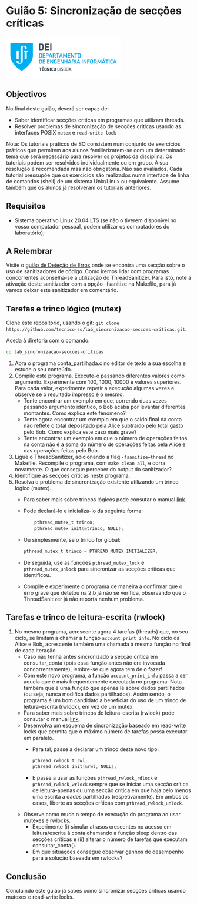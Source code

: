 # Guião 5: Sincronização de secções críticas

![IST](img/IST_DEI.png)

## Objectivos

No final deste guião, deverá ser capaz de:

- Saber identificar secções criticas em programas que utilizam threads.
- Resolver problemas de sincronização de secções criticas usando as interfaces POSIX `mutex` e `read-write lock`

Nota: Os tutoriais práticos de SO consistem num conjunto de exercícios práticos que permitem aos alunos familiarizarem-se com um determinado tema que será necessário para resolver os projetos da disciplina. Os tutoriais podem ser resolvidos individualmente ou em grupo. A sua resolução é recomendada mas não obrigatória. Não são avaliados. Cada tutorial pressupõe que os exercícios são realizados numa interface de linha de comandos (shell) de um sistema Unix/Linux ou equivalente. Assume também que os alunos já resolveram os tutoriais anteriores.

## Requisitos

- Sistema operativo Linux 20.04 LTS (se não o tiverem disponível no vosso computador pessoal, podem utilizar os computadores do laboratório);

## A Relembrar
Visite o [guião de Deteção de Erros](https://github.com/tecnico-so/lab_detecao-erros) onde se encontra uma secção sobre o uso de sanitizadores de código. Como iremos lidar com programas concorrentes aconselha-se a utilização do ThreadSanitizer. Para isto, note a ativação deste sanitizador com a opção -fsanitize na Makefile, para já vamos deixar este sanitizador em comentário.

## Tarefas e trinco lógico (mutex)

Clone este repositório, usando o git: `git clone https://github.com/tecnico-so/lab_sincronizacao-seccoes-criticas.git`.

Aceda à diretoria com o comando:

```sh
cd lab_sincronizacao-seccoes-criticas
```

1. Abra o programa conta_partilhada.c no editor de texto à sua escolha e estude o seu conteúdo.
2. Compile este programa. Execute-o passando diferentes valores como argumento.
Experimente com 100, 1000, 10000 e valores superiores.
Para cada valor, experimente repetir a execução algumas vezes e observe se o resultado impresso é o mesmo.
    - Tente encontrar um exemplo em que, correndo duas vezes passando argumento idêntico, o Bob acaba por levantar diferentes montantes. Como explica este fenómeno?
    - Tente agora encontrar um exemplo em que o saldo final da conta não reflete o total depositado pela Alice subtraído pelo total gasto pelo Bob. Como explica este caso mais grave?
    - Tente encontrar um exemplo em que o número de operações feitos na conta não é a soma do número de operações feitas pela Alice e das operações feitas pelo Bob.
3. Ligue o ThreadSanitizer, adicionando a flag `-fsanitize=thread` no Makefile. Recompile o programa, com `make clean all`, e corra novamente. O que consegue perceber do output do sanitizador?
4. Identifique as secções críticas neste programa.
5. Resolva o problema de sincronização existente utilizando um trinco lógico (mutex).
    - Para saber mais sobre trincos lógicos pode consutar o manual [link](https://man7.org/linux/man-pages/man3/pthread_mutex_lock.3p.html).
    - Pode declará-lo e inicializá-lo da seguinte forma:

        ```c
            pthread_mutex_t trinco;
            pthread_mutex_init(&trinco, NULL);
        ```

    - Ou simplesmente, se o trinco for global:

        ```c
        pthread_mutex_t trinco = PTHREAD_MUTEX_INITIALIZER;
        ```

    - De seguida, use as funções `pthread_mutex_lock` e `pthread_mutex_unlock` para sincronizar as secções críticas que identificou.
    - Compile e experimente o programa de maneira a confirmar que o erro grave que detetou na 2.b já não se verifica, observando que o ThreadSanitizer já não reporta nenhum problema.

## Tarefas e trinco de leitura-escrita (rwlock)

1. No mesmo programa, acrescente agora 4 tarefas (threads) que, no seu ciclo, se limitam a chamar a função `account_print_info`. No ciclo da Alice e Bob, acrescente também  uma chamada à mesma função no final de cada iteração.
    - Caso não tenha antes sincronizado a secção crítica em consultar_conta (pois essa função antes não era invocada concorrentemente), lembre-se que agora tem de o fazer!
    - Com este novo programa, a função `account_print_info` passa a ser aquela que é mais frequentemente executada no programa. Nota também que é uma função que apenas lê sobre dados partilhados (ou seja, nunca modifica dados partilhados). Assim sendo, o programa é um bom candidato a beneficiar do uso de um trinco de leitura-escrita (rwlock), em vez de um mutex.
    - Para saber mais sobre trincos de leitura-escrita (rwlock) pode consutar o manual [link](https://man7.org/linux/man-pages/man3/pthread_rwlock_init.3p.html).
    - Desenvolva um esquema de sincronização baseado em read-write locks que
    permita que o máximo número de tarefas possa executar em paralelo.
        - Para tal, passe a declarar um trinco deste novo tipo:

            ```c
            pthread_rwlock_t rwl;
            pthread_rwlock_init(&rwl, NULL);
            ```

        - E passe a usar as funções `pthread_rwlock_rdlock` e `pthread_rwlock_wrlock` sempre que se iniciar uma secção crítica de leitura-apenas ou uma secção crítica em que haja pelo menos uma escrita a dados partilhados (respetivamente). Em ambos os casos, liberte as secções críticas com
        `pthread_rwlock_unlock.`
    - Observe como muda o tempo de execução do programa ao usar mutexes e rwlocks.
        - Experimente (i) simular atrasos crescentes no acesso em leitura/escrita à conta chamando a função sleep dentro das secções críticas e (ii) alterar o número de tarefas que executam consultar_conta().
        - Em que situações consegue observar ganhos de desempenho para a
        solução baseada em rwlocks?


## Conclusão

Concluindo este guião já sabes como sincronizar secções criticas usando mutexes e read-write locks.
